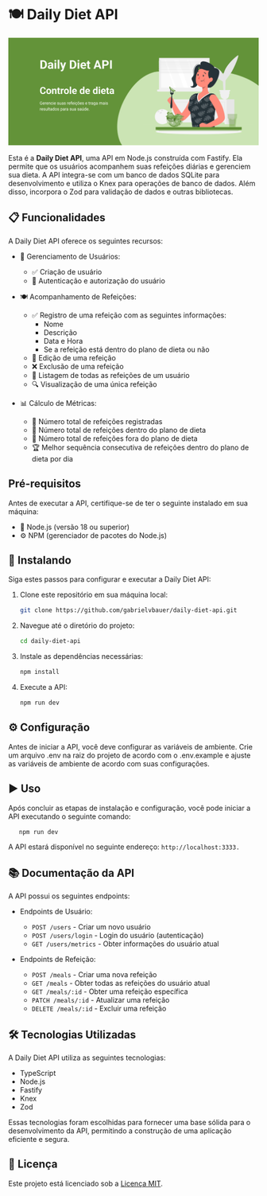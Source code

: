 # 🍽️ Daily Diet API

![Cover](./cover.png)

Esta é a **Daily Diet API**, uma API em Node.js construída com Fastify. Ela permite que os usuários acompanhem suas refeições diárias e gerenciem sua dieta. A API integra-se com um banco de dados SQLite para desenvolvimento e utiliza o Knex para operações de banco de dados. Além disso, incorpora o Zod para validação de dados e outras bibliotecas.

## 📋 Funcionalidades

A Daily Diet API oferece os seguintes recursos:

- 👤 Gerenciamento de Usuários:
  - ✅ Criação de usuário
  - 🔐 Autenticação e autorização do usuário

- 🍽️ Acompanhamento de Refeições:
  - ✅ Registro de uma refeição com as seguintes informações:
    - Nome
    - Descrição
    - Data e Hora
    - Se a refeição está dentro do plano de dieta ou não
  - 🔄 Edição de uma refeição
  - ❌ Exclusão de uma refeição
  - 📜 Listagem de todas as refeições de um usuário
  - 🔍 Visualização de uma única refeição

- 📊 Cálculo de Métricas:
  - 📅 Número total de refeições registradas
  - 🥗 Número total de refeições dentro do plano de dieta
  - 🍔 Número total de refeições fora do plano de dieta
  - 🏆 Melhor sequência consecutiva de refeições dentro do plano de dieta por dia

## Pré-requisitos
Antes de executar a API, certifique-se de ter o seguinte instalado em sua máquina:

- 🚀 Node.js (versão 18 ou superior)
- ⚙️ NPM (gerenciador de pacotes do Node.js)

## 🚀 Instalando

Siga estes passos para configurar e executar a Daily Diet API:

1. Clone este repositório em sua máquina local:

   ```bash
   git clone https://github.com/gabrielvbauer/daily-diet-api.git
   ```

2. Navegue até o diretório do projeto:

   ```bash
   cd daily-diet-api
   ```

3. Instale as dependências necessárias:

   ```bash
   npm install
   ```

4. Execute a API:

   ```bash
   npm run dev
   ```

## ⚙️ Configuração

Antes de iniciar a API, você deve configurar as variáveis de ambiente. Crie um arquivo .env na raiz do projeto de acordo com o .env.example e ajuste as variáveis de ambiente de acordo com suas configurações.

## ▶️ Uso
Após concluir as etapas de instalação e configuração, você pode iniciar a API executando o seguinte comando:

```bash
   npm run dev
   ```
   
A API estará disponível no seguinte endereço: ``http://localhost:3333.``

## 📚 Documentação da API

A API possui os seguintes endpoints:

- Endpoints de Usuário:
  - `POST /users` - Criar um novo usuário
  - `POST /users/login` - Login do usuário (autenticação)
  - `GET /users/metrics` - Obter informações do usuário atual

- Endpoints de Refeição:
  - `POST /meals` - Criar uma nova refeição
  - `GET /meals` - Obter todas as refeições do usuário atual
  - `GET /meals/:id` - Obter uma refeição específica
  - `PATCH /meals/:id` - Atualizar uma refeição
  - `DELETE /meals/:id` - Excluir uma refeição

## 🛠️ Tecnologias Utilizadas

A Daily Diet API utiliza as seguintes tecnologias:

- TypeScript
- Node.js
- Fastify
- Knex
- Zod

Essas tecnologias foram escolhidas para fornecer uma base sólida para o desenvolvimento da API, permitindo a construção de uma aplicação eficiente e segura.

## 📄 Licença

Este projeto está licenciado sob a [Licença MIT](https://opensource.org/licenses/MIT).
